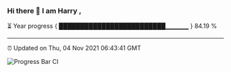 ### Hi there 👋 I am Harry , 

⏳ Year progress { █████████████████████████▁▁▁▁▁ } 84.19 %

---

⏰ Updated on Thu, 04 Nov 2021 06:43:41 GMT

![Progress Bar CI](https://github.com/duykhang68/duykhang68/workflows/Progress%20Bar%20CI/badge.svg)
